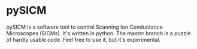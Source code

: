 # pySICM

pySICM is a software tool to control Scanning Ion Conductance Microscopes (SICMs). It's written in python.
The master branch is a puzzle of hardly usable code. Feel free to use it, but it's experimental.
